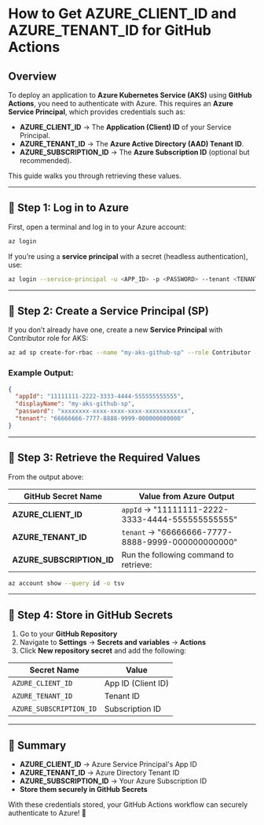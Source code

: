 # How to Get AZURE_CLIENT_ID and AZURE_TENANT_ID for GitHub Actions

## Overview
To deploy an application to **Azure Kubernetes Service (AKS)** using **GitHub Actions**, you need to authenticate with Azure. This requires an **Azure Service Principal**, which provides credentials such as:

- **AZURE_CLIENT_ID** → The **Application (Client) ID** of your Service Principal.
- **AZURE_TENANT_ID** → The **Azure Active Directory (AAD) Tenant ID**.
- **AZURE_SUBSCRIPTION_ID** → The **Azure Subscription ID** (optional but recommended).

This guide walks you through retrieving these values.

---

## 🚀 Step 1: Log in to Azure
First, open a terminal and log in to your Azure account:

```sh
az login
```

If you’re using a **service principal** with a secret (headless authentication), use:

```sh
az login --service-principal -u <APP_ID> -p <PASSWORD> --tenant <TENANT_ID>
```

---

## 🚀 Step 2: Create a Service Principal (SP)
If you don’t already have one, create a new **Service Principal** with Contributor role for AKS:

```sh
az ad sp create-for-rbac --name "my-aks-github-sp" --role Contributor --scopes /subscriptions/<SUBSCRIPTION_ID>
```

### Example Output:
```json
{
  "appId": "11111111-2222-3333-4444-555555555555",
  "displayName": "my-aks-github-sp",
  "password": "xxxxxxxx-xxxx-xxxx-xxxx-xxxxxxxxxxxx",
  "tenant": "66666666-7777-8888-9999-000000000000"
}
```

---

## 🚀 Step 3: Retrieve the Required Values
From the output above:

| GitHub Secret Name    | Value from Azure Output |
|----------------------|------------------|
| **AZURE_CLIENT_ID** | `appId` → "11111111-2222-3333-4444-555555555555" |
| **AZURE_TENANT_ID** | `tenant` → "66666666-7777-8888-9999-000000000000" |
| **AZURE_SUBSCRIPTION_ID** | Run the following command to retrieve: |

```sh
az account show --query id -o tsv
```

---

## 🚀 Step 4: Store in GitHub Secrets
1. Go to your **GitHub Repository**
2. Navigate to **Settings** → **Secrets and variables** → **Actions**
3. Click **New repository secret** and add the following:

| Secret Name | Value |
|-----------------------|-----------------|
| `AZURE_CLIENT_ID` | App ID (Client ID) |
| `AZURE_TENANT_ID` | Tenant ID |
| `AZURE_SUBSCRIPTION_ID` | Subscription ID |

---

## 🎯 Summary
- **AZURE_CLIENT_ID** → Azure Service Principal's App ID
- **AZURE_TENANT_ID** → Azure Directory Tenant ID
- **AZURE_SUBSCRIPTION_ID** → Your Azure Subscription ID
- **Store them securely in GitHub Secrets**

With these credentials stored, your GitHub Actions workflow can securely authenticate to Azure! 🚀

